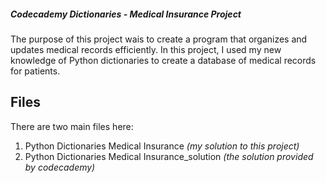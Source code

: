 ##### Codecademy Dictionaries - Medical Insurance Project
The purpose of this project wais to create a program that organizes and updates medical records efficiently. 
In this project, I used my new knowledge of Python dictionaries to create a database of medical records for patients.

## Files
There are two main files here:
1. Python Dictionaries Medical Insurance *(my solution to this project)*
2. Python Dictionaries Medical Insurance_solution *(the solution provided by codecademy)*

